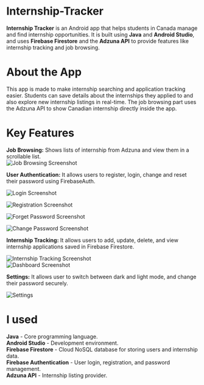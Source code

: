# Internship-Tracker
**Internship Tracker** is an Android app that helps students in Canada manage and find internship opportunities. It is built using **Java** and **Android Studio**, and uses **Firebase Firestore** and the **Adzuna API** to provide features like internship tracking and job browsing.  

# About the App   
This app is made to make internship searching and application tracking easier. Students can save details about the internships they applied to and also explore new internship listings in real-time. The job browsing part uses the Adzuna API to show Canadian internship directly inside the app.  
# Key Features
**Job Browsing:** Shows lists of internship from Adzuna and view them in a scrollable list.  
![Job Browsing Screenshot](Screenshots/browse.png)

**User Authentication:** It allows users to register, login, change and reset their password using FirebaseAuth.  

![Login Screenshot](Screenshots/login.png)   

![Registration Screenshot](Screenshots/registration.png)    

![Forget Password Screenshot](Screenshots/forgetPass.png)    

![Change Password Screenshot](Screenshots/settings.png)   

**Internship Tracking:** It allows users to add, update, delete, and view internship applications saved in Firebase Firestore.  

![Internship Tracking Screenshot](Screenshots/Add.png)    
![Dashboard Screenshot](Screenshots/dashboard.png)  


**Settings:** It allows user to switch between dark and light mode, and change their password securely.    

![Settings](Screenshots/settings.png)   

# I used
**Java** - Core programming language.   
**Android Studio** - Development environment.     
**Firebase Firestore** - Cloud NoSQL database for storing users and internship data.   
**Firebase Authentication** - User login, registration, and password management.     
**Adzuna API** - Internship listing provider.     


   
